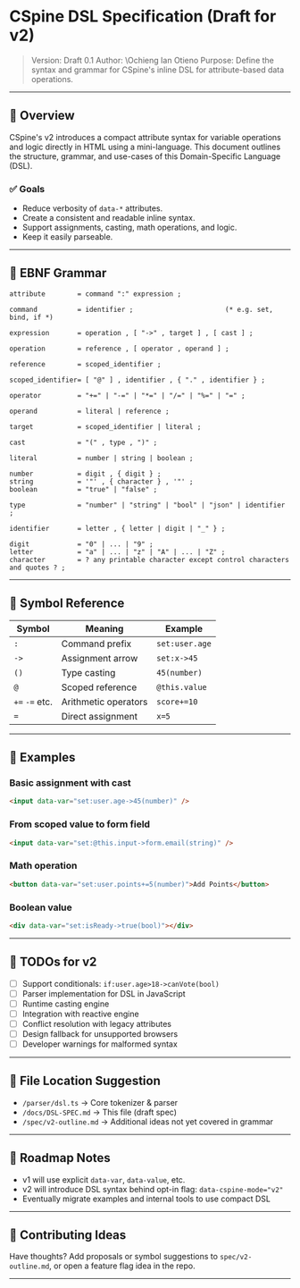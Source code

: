 # CSpine DSL Specification (Draft for v2)

> Version: Draft 0.1
> Author: \Ochieng Ian Otieno
> Purpose: Define the syntax and grammar for CSpine's inline DSL for attribute-based data operations.

---

## 📌 Overview

CSpine's v2 introduces a compact attribute syntax for variable operations and logic directly in HTML using a mini-language. This document outlines the structure, grammar, and use-cases of this Domain-Specific Language (DSL).

### ✅ Goals

- Reduce verbosity of `data-*` attributes.
- Create a consistent and readable inline syntax.
- Support assignments, casting, math operations, and logic.
- Keep it easily parseable.

---

## 🧬 EBNF Grammar

```ebnf
attribute        = command ":" expression ;

command          = identifier ;                       (* e.g. set, bind, if *)

expression       = operation , [ "->" , target ] , [ cast ] ;

operation        = reference , [ operator , operand ] ;

reference        = scoped_identifier ;

scoped_identifier= [ "@" ] , identifier , { "." , identifier } ;

operator         = "+=" | "-=" | "*=" | "/=" | "%=" | "=" ;

operand          = literal | reference ;

target           = scoped_identifier | literal ;

cast             = "(" , type , ")" ;

literal          = number | string | boolean ;

number           = digit , { digit } ;
string           = '"' , { character } , '"' ;
boolean          = "true" | "false" ;

type             = "number" | "string" | "bool" | "json" | identifier ;

identifier       = letter , { letter | digit | "_" } ;

digit            = "0" | ... | "9" ;
letter           = "a" | ... | "z" | "A" | ... | "Z" ;
character        = ? any printable character except control characters and quotes ? ;
```

---

## 🔧 Symbol Reference

| Symbol         | Meaning              | Example        |
| -------------- | -------------------- | -------------- |
| `:`            | Command prefix       | `set:user.age` |
| `->`           | Assignment arrow     | `set:x->45`    |
| `()`           | Type casting         | `45(number)`   |
| `@`            | Scoped reference     | `@this.value`  |
| `+=` `-=` etc. | Arithmetic operators | `score+=10`    |
| `=`            | Direct assignment    | `x=5`          |

---

## 🧪 Examples

### Basic assignment with cast

```html
<input data-var="set:user.age->45(number)" />
```

### From scoped value to form field

```html
<input data-var="set:@this.input->form.email(string)" />
```

### Math operation

```html
<button data-var="set:user.points+=5(number)">Add Points</button>
```

### Boolean value

```html
<div data-var="set:isReady->true(bool)"></div>
```

---

## 📝 TODOs for v2

- [ ] Support conditionals: `if:user.age>18->canVote(bool)`
- [ ] Parser implementation for DSL in JavaScript
- [ ] Runtime casting engine
- [ ] Integration with reactive engine
- [ ] Conflict resolution with legacy attributes
- [ ] Design fallback for unsupported browsers
- [ ] Developer warnings for malformed syntax

---

## 📂 File Location Suggestion

- `/parser/dsl.ts` → Core tokenizer & parser
- `/docs/DSL-SPEC.md` → This file (draft spec)
- `/spec/v2-outline.md` → Additional ideas not yet covered in grammar

---

## 🚀 Roadmap Notes

- v1 will use explicit `data-var`, `data-value`, etc.
- v2 will introduce DSL syntax behind opt-in flag: `data-cspine-mode="v2"`
- Eventually migrate examples and internal tools to use compact DSL

---

## 📣 Contributing Ideas

Have thoughts? Add proposals or symbol suggestions to `spec/v2-outline.md`, or open a feature flag idea in the repo.

---
